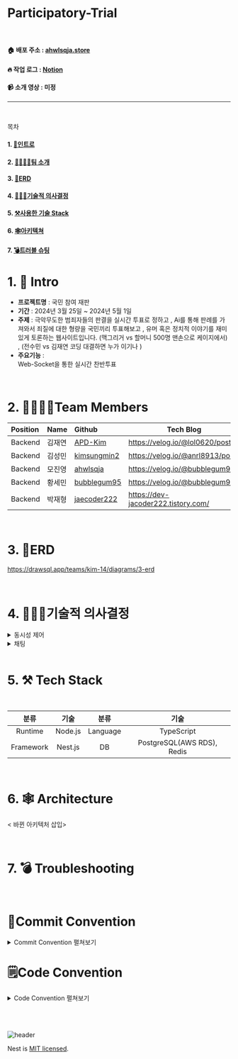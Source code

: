#  Participatory-Trial



<br>

#### 🏠 배포 주소 : [ahwlsqja.store](https://ahwlsqja.store)
#### 🔥 작업 로그 : [Notion](https://teamsparta.notion.site/9c0f63d669cd4eeaabf9c42afeabfdb9)
#### 📹 소개 영상 : 미정

-------------------

<br>

목차 
#### 1. [📝인트로](https://github.com/kimsungmin2/Participatory-Trial/edit/dev/README.md#1--intro)
#### 2. [👨‍👩‍👧‍👦팀 소개](https://github.com/kimsungmin2/Participatory-Trial/edit/dev/README.md#1--Team-Members)
#### 3. [📒ERD](https://github.com/kimsungmin2/Participatory-Trial/edit/dev/README.md#1--ERD)
#### 4. [🤷🏻‍♂️기술적 의사결정](https://github.com/kimsungmin2/Participatory-Trial/edit/dev/README.md#1--기술적-의사결정)
#### 5. [⚒사용한 기술 Stack](https://github.com/kimsungmin2/Participatory-Trial/edit/dev/README.md#1--Tech-Stack)
#### 6. [🕸아키텍쳐](https://github.com/kimsungmin2/Participatory-Trial/edit/dev/README.md#1--Architecture)
#### 7. [💣트러블 슈팅](https://github.com/kimsungmin2/Participatory-Trial/edit/dev/README.md#1--Troubleshooting)


# 1. 📝 Intro

* **프로젝트명** : 국민 참여 재판
* **기간** : 2024년 3월 25일 ~ 2024년 5월 1일
* **주제** : 극악무도한 범죄자들의 판결을 실시간 투표로 정하고 , Ai를 통해 판례를 가져와서 죄질에 대한 형량을 국민끼리 투표해보고 , 유머 혹은 정치적 이야기를 재미있게 토론하는 웹사이트입니다. (맥그리거 vs 할머니 500명 맨손으로 케이지에서) , (전수민 vs 김재연 코딩 대결하면 누가 이기나 )
* **주요기능** :<br> 
 Web-Socket을 통한 실시간 찬반투표<br>
<br>

# 2. 👨‍👩‍👧‍👦Team Members

| Position      | Name          |    Github                                         | Tech Blog                               |
|:--------------|:--------------|:--------------------------------------------------|-----------------------------------------|
| Backend       | 김재연        | [APD-Kim](https://github.com/APD-Kim)             |https://velog.io/@lol0620/posts          |
| Backend       | 김성민        | [kimsungmin2](https://github.com/kimsungmin2)     |https://velog.io/@anrl8913/posts         |
| Backend       | 모진영        | [ahwlsqja](https://github.com/ahwlsqja)           |https://velog.io/@bubblegum95           |
| Backend       | 황세민        | [bubblegum95](https://github.com/bubblegum95)     |https://velog.io/@bubblegum95            |
| Backend       | 박재형        | [jaecoder222](https://github.com/jaecoder222)     |https://dev-jacoder222.tistory.com/      |

<br>

# 3. 📒ERD

https://drawsql.app/teams/kim-14/diagrams/3-erd


<br>

# 4.  🤷🏻‍♂️기술적 의사결정

<details>
  <summary>동시성 제어</summary>
 선택 기술 <details>
  <summary>Bull Queue</summary>
 Bull Queue
- 비동기적으로 작업들을 Queue에 추가하여 워커를 통해 동시성을 제어 할 수 있음.
- 투표 수를 업데이트할 때 비관적 락을 사용하여 동시성을 관리하게 되면, 일관성은 확실하게 보장되나, 부하가 높은 상태일 경우 Race Condition이나 DeadLock이 쉽게 발생할 수 있기 때문에, 비동기적으로 작업을 추가하고 요청을 FIFO로 처리하는 Bull Queue를 선택하게 됨.
- MSA의 경우 Kafka를 사용하면 좋으나, 현재 프로젝트의 단계에서는 당장 투표 수 관리에 있어서만 메시지 브로커가 필요했기 때문에 Bull Queue를 선택
</details>
  <details>
 <summary>Pessimistic Lock</summary>
 
</details>
 <details>
 <summary>Apache Kafka</summary>
 
</details>
</details>


<details>
  <summary>채팅</summary>
 선택 기술 <details>
  <summary>Socket.io</summary>
</details>
  <details>
 <summary>WebSocket</summary>
 
</details>
</details>


<br>

# 5. ⚒ Tech Stack

<br>

|분류|기술|분류|기술|
| :-: | :-: | :-: | :-: |
|Runtime|Node.js|Language|TypeScript|
|Framework|Nest.js|DB|PostgreSQL(AWS RDS), Redis|

 
<br>

# 6. 🕸 Architecture

< 바뀐 아키텍처 삽입>

<br>


# 7. 💣 Troubleshooting



<br>

# 📝Commit Convention

<details>
<summary> Commit Convention 펼쳐보기 </summary>
<div markdown="1">  
  <br>
● 제목은 최대 30글자이하로 작성: ex) feat: Add Key mapping
  <br>
● 본문은 아래에 작성  
<br><br>

--- <타입> 리스트 --- 
```
feat        : 기능 (새로운 기능)  
fix         : 버그 (버그 수정)  
refactor    : 리팩토링  
design      : CSS 등 사용자 UI 디자인 변경  
comment     : 필요한 주석 추가 및 변경  
style       : 스타일 (코드 형식, 세미콜론 추가: 비즈니스 로직에 변경 없음)  
docs        : 문서 수정 (문서 추가, 수정, 삭제, README)  
test        : 테스트 (테스트 코드 추가, 수정, 삭제: 비즈니스 로직에 변경 없음)  
chore       : 기타 변경사항 (빌드 스크립트 수정, assets, 패키지 매니저 등)  
init        : 초기 생성  
rename      : 파일 혹은 폴더명을 수정하거나 옮기는 작업만 한 경우  
remove      : 파일을 삭제하는 작업만 수행한 경우 
```
--- <꼬리말> 필수아닌 옵션 ---   
```
Fixes        : 이슈 수정중 (아직 해결되지 않은 경우)  
Resolves     : 이슈 해결했을 때 사용  
Ref          : 참고할 이슈가 있을 때 사용  
Related to   : 해당 커밋에 관련된 이슈번호 (아직 해결되지 않은 경우)  
ex) Fixes: #47 Related to: #32, #21
```

</div>
</details>

# 🗒️Code Convention

<details>
<summary> Code Convention 펼쳐보기 </summary>
<div markdown="1">  
  <br>

--- Prettier & Eslint 자동 적용 ---   
```
singleQuote: true → 작은 따옴표(') 사용
trailingComma: "all" → 객체 또는 배열의 마지막 요소 뒤에 항상 쉼표(,) 추가
tabWidth: 2 → 들여쓰기 탭의 너비 2
semi: true → 문장의 끝에 항상 세미콜론(;) 추가
arrowParens: "always" → 화살표 함수 매개변수에 항상 괄호(ex, (param)=>expression) 추가 
endOfLine: "auto" → 자동으로 행 종결 문자를 선택하도록 설정(줄 바꿈 문자(\n)→줄 바꿈 문자(\r\n))
```


 
</div>
</details>
<br><br><br>

![header](https://capsule-render.vercel.app/api?type=waving&color=auto&height=200&section=header&text=Thank%20you%20for%20watching&fontSize=50)

Nest is [MIT licensed](LICENSE).
